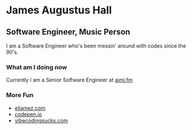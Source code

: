 # James Augustus Hall
## Software Engineer, Music Person

I am a Software Engineer who's been messin' around with codes since the 90's.

### What am I doing now

Currently I am a Senior Software Engineer at [aimi.fm](https://aimi.fm)

### More Fun
- [eljamez.com](https://eljamez.com)
- [codepen.io](https://codepen.io/eljamez)
- [vibecodingsucks.com](https://vibecodingsucks.com)
